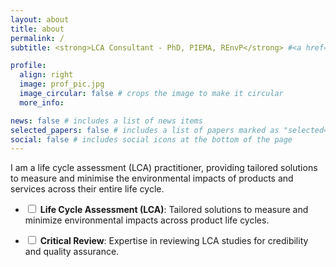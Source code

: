 ```yaml
---
layout: about
title: about
permalink: /
subtitle: <strong>LCA Consultant - PhD, PIEMA, REnvP</strong> #<a href='#'>Affiliations</a>. Address. Contacts. Motto. Etc.

profile:
  align: right
  image: prof_pic.jpg
  image_circular: false # crops the image to make it circular
  more_info:

news: false # includes a list of news items
selected_papers: false # includes a list of papers marked as "selected={true}"
social: false # includes social icons at the bottom of the page
---
```


I am a life cycle assessment (LCA) practitioner, providing tailored solutions to measure and minimise the environmental impacts of products and services across their entire life cycle.

- <input type="checkbox" id="lca" name="lca"> **Life Cycle Assessment (LCA)**: Tailored solutions to measure and minimize environmental impacts across product life cycles.

- <input type="checkbox" id="review" name="review"> **Critical Review**: Expertise in reviewing LCA studies for credibility and quality assurance.
